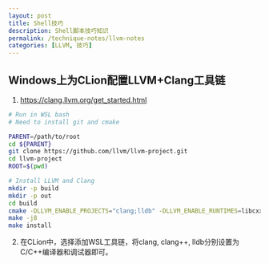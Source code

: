 ```yaml
---
layout: post
title: Shell技巧
description: Shell脚本技巧知识
permalink: /technique-notes/llvm-notes
categories: [LLVM, 技巧]
---
```


## Windows上为CLion配置LLVM+Clang工具链

1. <https://clang.llvm.org/get_started.html>

```bash
# Run in WSL bash
# Need to install git and cmake

PARENT=/path/to/root
cd ${PARENT}
git clone https://github.com/llvm/llvm-project.git
cd llvm-project
ROOT=$(pwd)

# Install LLVM and Clang
mkdir -p build
mkdir -p out
cd build
cmake -DLLVM_ENABLE_PROJECTS="clang;lldb" -DLLVM_ENABLE_RUNTIMES=libcxx -DCMAKE_BUILD_TYPE=Release -DCMAKE_INSTALL_PREFIX=../out -G "Unix Makefiles" ../llvm
make -j8
make install
```

2. 在CLion中，选择添加WSL工具链，将clang, clang++, lldb分别设置为C/C++编译器和调试器即可。
